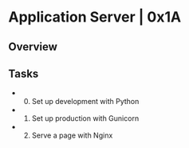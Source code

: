 # Application Server | 0x1A

## Overview

## Tasks
- 0. Set up development with Python
- 1. Set up production with Gunicorn
- 2. Serve a page with Nginx

